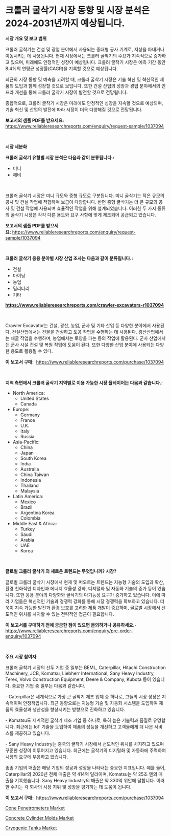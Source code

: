 <p><h1>크롤러 굴삭기 시장 동향 및 시장 분석은 2024-2031년까지 예상됩니다.</h1></p><p><strong>시장 개요 및 보고 범위</strong></p>
<p><p>크롤러 굴착기는 건설 및 광업 분야에서 사용되는 중대형 공사 기계로, 지상을 파내거나 이동시키는 데 사용됩니다. 현재 시장에서는 크롤러 굴착기의 수요가 지속적으로 증가하고 있으며, 미래에도 안정적인 성장이 예상됩니다. 크롤러 굴착기 시장은 예측 기간 동안 8.4%의 연평균 성장률(CAGR)을 기록할 것으로 예상됩니다.</p><p>최근의 시장 동향 및 예측을 고려할 때, 크롤러 굴착기 시장은 기술 혁신 및 혁신적인 제품의 도입과 함께 성장할 것으로 보입니다. 또한 건설 산업의 성장과 광업 분야에서의 인프라 개선을 통해 크롤러 굴착기 시장이 발전할 것으로 전망됩니다.</p><p>종합적으로, 크롤러 굴착기 시장은 미래에도 안정적인 성장을 지속할 것으로 예상되며, 기술 혁신 및 산업의 발전에 따라 시장이 더욱 다양해질 것으로 전망됩니다.</p></p>
<p><strong>보고서의 샘플 PDF를 받으세요:</strong> <a href="https://www.reliableresearchreports.com/enquiry/request-sample/1037094">https://www.reliableresearchreports.com/enquiry/request-sample/1037094</a></p>
<p>&nbsp;</p>
<p><strong>시장 세분화</strong></p>
<p><strong>크롤러 굴삭기 유형별 시장 분석은 다음과 같이 분류됩니다.:</strong></p>
<p><ul><li>미니</li><li>헤비</li></ul></p>
<p>&nbsp;</p>
<p><p>크롤러 굴삭기 시장은 미니 규모와 중형 규모로 구분됩니다. 미니 굴삭기는 작은 규모의 공사 및 건설 작업에 적합하며 보급이 다양합니다. 반면 중형 굴삭기는 더 큰 규모의 공사 및 건설 작업에 사용되며 효율적인 작업을 위해 설계되었습니다. 이러한 두 가지 종류의 굴삭기 시장은 각각 다른 용도와 요구 사항에 맞게 제조되어 공급되고 있습니다.</p></p>
<p><strong>보고서의 샘플 PDF를 받으세요:</strong>&nbsp;<a href="https://www.reliableresearchreports.com/enquiry/request-sample/1037094">https://www.reliableresearchreports.com/enquiry/request-sample/1037094</a></p>
<p>&nbsp;</p>
<p><strong> 크롤러 굴삭기 응용 분야별 시장 산업 조사는 다음과 같이 분류됩니다.:</strong></p>
<p><ul><li>건설</li><li>마이닝</li><li>농업</li><li>밀리터리</li><li>기타</li></ul></p>
<p><strong><a href="https://www.reliableresearchreports.com/crawler-excavators-r1037094">https://www.reliableresearchreports.com/crawler-excavators-r1037094</a></strong></p>
<p>&nbsp;</p>
<p><p>Crawler Excavator는 건설, 광산, 농업, 군사 및 기타 산업 등 다양한 분야에서 사용된다. 건설산업에서는 건물을 건설하고 토공 작업을 수행하는 데 사용된다. 광산산업에서는 채굴 작업을 수행하며, 농업에서는 토양을 파는 등의 작업에 활용된다. 군사 산업에서는 군사 시설 건설 및 복원 작업에 도움이 된다. 또한 다양한 산업 분야에 사용되는 다양한 용도로 활용될 수 있다.</p></p>
<p><strong>이 보고서 구매:</strong>&nbsp; <a href="https://www.reliableresearchreports.com/purchase/1037094">https://www.reliableresearchreports.com/purchase/1037094</a></p>
<p>&nbsp;</p>
<p><strong>지역 측면에서 크롤러 굴삭기 지역별로 이용 가능한 시장 플레이어는 다음과 같습니다.:</strong></p>
<p><ul>
    <li>
        North America:
        <ul>
            <li>United States</li>
            <li>Canada</li>
        </ul>
    </li>
    <li>
        Europe:
        <ul>
            <li>Germany</li>
            <li>France</li>
            <li>U.K.</li>
            <li>Italy</li>
            <li>Russia</li>
        </ul>
    </li>
    <li>
        Asia-Pacific:
        <ul>
            <li>China</li>
            <li>Japan</li>
            <li>South Korea</li>
            <li>India</li>
            <li>Australia</li>
            <li>China Taiwan</li>
            <li>Indonesia</li>
            <li>Thailand</li>
            <li>Malaysia</li>
        </ul>
    </li>
    <li>
        Latin America:
        <ul>
            <li>Mexico</li>
            <li>Brazil</li>
            <li>Argentina Korea</li>
            <li>Colombia</li>
        </ul>
    </li>
    <li>
        Middle East & Africa:
        <ul>
            <li>Turkey</li>
            <li>Saudi</li>
            <li>Arabia</li>
            <li>UAE</li>
            <li>Korea</li>
        </ul>
    </li>
    </ul></p>
<p>&nbsp;</p>
<p><strong>글로벌 크롤러 굴삭기 의 새로운 트렌드는 무엇입니까? 시장?</strong></p>
<p><p>글로벌 크롤러 굴삭기 시장에서 현재 및 떠오르는 트렌드는 지능형 기술의 도입과 확산, 환경 친화적인 디자인과 에너지 효율성 강화, 디지털화 및 자동화 기술의 증가 등이 있습니다. 또한 응용 분야의 다양화와 굴삭기의 다기능성 요구가 증가하고 있습니다. 이에 따라 기업들은 혁신적인 기술과 경쟁력 강화를 통해 시장 경쟁력을 확보하고 있습니다. 더욱이 지속 가능한 발전과 환경 보호를 고려한 제품 개발이 중요하며, 글로벌 시장에서 선도적인 위치를 차지할 수 있는 전략적인 접근이 필요합니다.</p></p>
<p><strong>이 보고서를 구매하기 전에 궁금한 점이 있으면 문의하거나 공유하세요.</strong>- <a href="https://www.reliableresearchreports.com/enquiry/pre-order-enquiry/1037094">https://www.reliableresearchreports.com/enquiry/pre-order-enquiry/1037094</a></p>
<p>&nbsp;</p>
<p><strong>주요 시장 참여자</strong></p>
<p><p>크롤러 굴착기 시장의 선두 기업 중 일부는 BEML, Caterpillar, Hitachi Construction Machinery, JCB, Komatsu, Liebherr International, Sany Heavy Industry, Terex, Volvo Construction Equipment, Deere & Company, Kubota 등이 있습니다. 중요한 기업 중 일부는 다음과 같습니다.</p><p>- Caterpillar은 세계적으로 가장 큰 굴착기 제조 업체 중 하나로, 그들의 시장 성장은 지속적이며 안정적입니다. 최근 동향으로는 지능형 기술 및 자동화 시스템을 도입하여 제품의 효율성과 생산성을 향상시키는 방향으로 진화하고 있습니다.</p><p>- Komatsu도 세계적인 굴착기 제조 기업 중 하나로, 특히 높은 기술력과 품질로 유명합니다. 최근에는 IoT 기술을 도입하여 제품의 성능을 개선하고 고객들에게 더 나은 서비스를 제공하고 있습니다.</p><p>- Sany Heavy Industry는 중국의 굴착기 시장에서 선도적인 위치를 차지하고 있으며 꾸준한 성장이 이루어지고 있습니다. 최근에는 굴착기의 디지털화 및 자동화에 주력하여 시장의 요구에 부응하고 있습니다.</p><p>종종 기업의 매출은 해당 기업의 성공과 성장을 나타내는 중요한 지표입니다. 예를 들어, Caterpillar의 2020년 전체 매출은 약 414억 달러이며, Komatsu는 약 25조 엔의 매출을 기록했습니다. Sany Heavy Industry의 매출은 약 330억 위안에 달합니다. 이러한 수치는 각 회사의 시장 지위 및 성장을 평가하는 데 도움이 됩니다.</p></p>
<p><strong>이 보고서 구매:</strong>&nbsp;&nbsp;<a href="https://www.reliableresearchreports.com/purchase/1037094">https://www.reliableresearchreports.com/purchase/1037094</a></p>
<p><p><a href="https://github.com/singletonthaxterkelliehr2df/Market-Research-Report-List-2/blob/main/cone-penetrometers-market.md">Cone Penetrometers Market</a></p><p><a href="https://github.com/kufem1/Market-Research-Report-List-2/blob/main/concrete-cylinder-molds-market.md">Concrete Cylinder Molds Market</a></p><p><a href="https://github.com/RichRobinson5/Market-Research-Report-List-4/blob/main/cryogenic-tanks-market.md">Cryogenic Tanks Market</a></p></p>